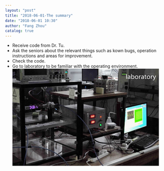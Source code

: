 ```yaml
---
layout: "post"
title: "2018-06-01-The summary"
date: "2018-06-01 10:30"
author: "Fang Zhou"
catalog: true
---
```

- Receive code from Dr. Tu.
- Ask the seniors about the relevant things such as kown bugs, operation instructions and areas for improvement.
- Check the code.
- Go to laboratory to be familiar with the operating environment.
![lab](/img/site/lab.jpg)

